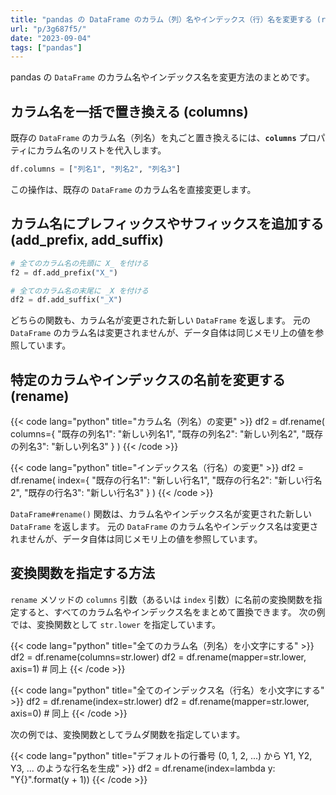 ```yaml
---
title: "pandas の DataFrame のカラム（列）名やインデックス（行）名を変更する (rename)"
url: "p/3g687f5/"
date: "2023-09-04"
tags: ["pandas"]
---
```


pandas の `DataFrame` のカラム名やインデックス名を変更方法のまとめです。


カラム名を一括で置き換える (columns)
----

既存の `DataFrame` のカラム名（列名）を丸ごと置き換えるには、__`columns`__ プロパティにカラム名のリストを代入します。

```python
df.columns = ["列名1", "列名2", "列名3"]
```

この操作は、既存の `DataFrame` のカラム名を直接変更します。


カラム名にプレフィックスやサフィックスを追加する (add_prefix, add_suffix)
----

```python
# 全てのカラム名の先頭に X_ を付ける
f2 = df.add_prefix("X_")

# 全てのカラム名の末尾に _X を付ける
df2 = df.add_suffix("_X")
```

どちらの関数も、カラム名が変更された新しい `DataFrame` を返します。
元の `DataFrame` のカラム名は変更されませんが、データ自体は同じメモリ上の値を参照しています。


特定のカラムやインデックスの名前を変更する (rename)
----

{{< code lang="python" title="カラム名（列名）の変更" >}}
df2 = df.rename(
    columns={
        "既存の列名1": "新しい列名1",
        "既存の列名2": "新しい列名2",
        "既存の列名3": "新しい列名3"
    }
)
{{< /code >}}

{{< code lang="python" title="インデックス名（行名）の変更" >}}
df2 = df.rename(
    index={
        "既存の行名1": "新しい行名1",
        "既存の行名2": "新しい行名2",
        "既存の行名3": "新しい行名3"
    }
)
{{< /code >}}

`DataFrame#rename()` 関数は、カラム名やインデックス名が変更された新しい `DataFrame` を返します。
元の `DataFrame` のカラム名やインデックス名は変更されませんが、データ自体は同じメモリ上の値を参照しています。


変換関数を指定する方法
----

`rename` メソッドの `columns` 引数（あるいは `index` 引数）に名前の変換関数を指定すると、すべてのカラム名やインデックス名をまとめて置換できます。
次の例では、変換関数として `str.lower` を指定しています。

{{< code lang="python" title="全てのカラム名（列名）を小文字にする" >}}
df2 = df.rename(columns=str.lower)
df2 = df.rename(mapper=str.lower, axis=1)  # 同上
{{< /code >}}

{{< code lang="python" title="全てのインデックス名（行名）を小文字にする" >}}
df2 = df.rename(index=str.lower)
df2 = df.rename(mapper=str.lower, axis=0)  # 同上
{{< /code >}}

次の例では、変換関数としてラムダ関数を指定しています。

{{< code lang="python" title="デフォルトの行番号 (0, 1, 2, ...) から Y1, Y2, Y3, ... のような行名を生成" >}}
df2 = df.rename(index=lambda y: "Y{}".format(y + 1))
{{< /code >}}

